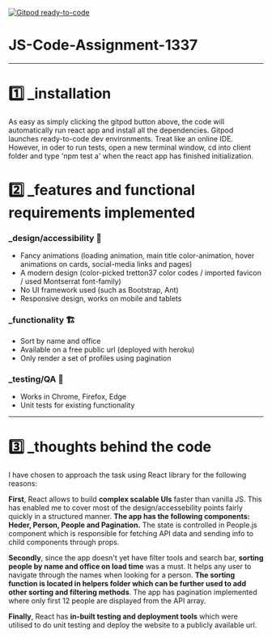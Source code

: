 [![Gitpod ready-to-code](https://img.shields.io/badge/Gitpod-ready--to--code-blue?logo=gitpod)](https://gitpod.io/#https://github.com/ildanaruzybayeva/JS-Code-Assignment-1337)

# JS-Code-Assignment-1337

---

<h1>1️⃣ _installation </h1> 
<p>As easy as simply clicking the gitpod button above, the code will automatically run react app and install all the dependencies. Gitpod launches ready-to-code dev environments. Treat like an online IDE. However, in oder to run tests, open a new terminal window, cd into client folder and type 'npm test a' when the react app has finished initialization. </p>

<h1>2️⃣️ _features and functional requirements implemented</h1>
<h3>_design/accessibility 🌺</h3>
<ul>
  <li>Fancy animations (loading animation, main title color-animation, hover animations on cards, social-media links and pages)</li>
  <li>A modern design (color-picked tretton37 color codes / imported favicon / used Montserrat font-family)</li>
  <li>No UI framework used (such as Bootstrap, Ant)</li>
  <li>Responsive design, works on mobile and tablets</li>
</ul>

<h3>_functionality 🏗️</h3>
<ul>
  <li>Sort by name and office</li>
  <li>Available on a free public url (deployed with heroku)</li>
  <li>Only render a set of profiles using pagination </li>
</ul>

<h3>_testing/QA 🧪</h3>
<ul>
  <li>Works in Chrome, Firefox, Edge</li>
  <li>Unit tests for existing functionality</li>
</ul>

---

<h1>3️⃣ _thoughts behind the code</h1>

I have chosen to approach the task using React library for the following reasons:

<b>First</b>, React allows to build <b>complex scalable UIs</b> faster than vanilla JS. This has enabled me to cover most of the design/accessebility points fairly quickly in a structured manner. <b>The app has the following components: Heder, Person, People and Pagination.</b> The state is controlled in People.js component which is responsible for fetching API data and sending info to child components through props.

<b>Secondly</b>, since the app doesn't yet have filter tools and search bar, <b>sorting people by name and office on load time</b> was a must. It helps any user to navigate through the names when looking for a person. <b>The sorting function is located in helpers folder which can be further used to add other sorting and filtering methods</b>. The app has pagination implemented where only first 12 people are displayed from the API array.

<b>Finally</b>, React has <b>in-built testing and deployment tools</b> which were utilised to do unit testing and deploy the website to a publicly available url.
